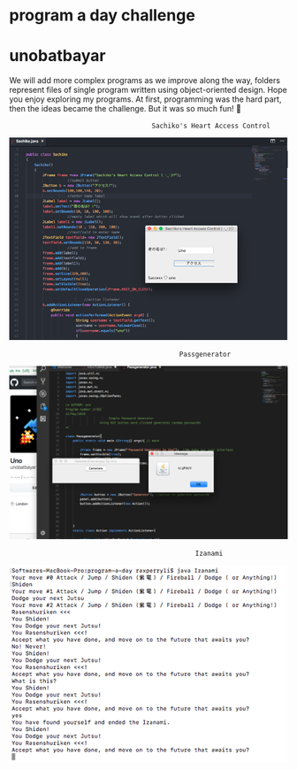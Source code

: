 # program a day challenge
# unobatbayar

We will add more complex programs as we improve along the way, folders represent files of single program written using object-oriented design. Hope you enjoy exploring my programs. At first, programming was the hard part, then the ideas became the challenge. But it was so much fun!  🔭



                                        Sachiko's Heart Access Control

![alt text](https://github.com/unobatbayar/One-Program-A-Day-365-Days/blob/master/Images/sachiko.png)

                                               Passgenerator

![alt text](https://github.com/unobatbayar/One-Program-A-Day-365-Days/blob/master/Images/preview.png)

                                                   Izanami
                                                   
![alt text](https://github.com/unobatbayar/One-Program-A-Day-365-Days/blob/master/Images/Izanami.png)

                                       

